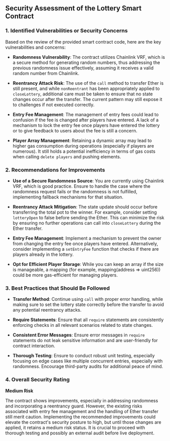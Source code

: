 ## Security Assessment of the Lottery Smart Contract

### 1. Identified Vulnerabilities or Security Concerns

Based on the review of the provided smart contract code, here are the key vulnerabilities and concerns:

- **Randomness Vulnerability**: The contract utilizes Chainlink VRF, which is a secure method for generating random numbers, thus addressing the previous randomness issue effectively, assuming it receives a valid random number from Chainlink.

- **Reentrancy Attack Risk**: The use of the `call` method to transfer Ether is still present, and while `nonReentrant` has been appropriately applied to `closeLottery`, additional care must be taken to ensure that no state changes occur after the transfer. The current pattern may still expose it to challenges if not executed correctly. 

- **Entry Fee Management**: The management of entry fees could lead to confusion if the fee is changed after players have entered. A lack of a mechanism to lock the entry fee once players have entered the lottery or to give feedback to users about the fee is still a concern.

- **Player Array Management**: Retaining a dynamic array may lead to higher gas consumption during operations (especially if players are numerous). It still holds a potential inefficiency in terms of gas costs when calling `delete players` and pushing elements. 

### 2. Recommendations for Improvements

- **Use of a Secure Randomness Source**: You are currently using Chainlink VRF, which is good practice. Ensure to handle the case where the randomness request fails or the randomness is not fulfilled, implementing fallback mechanisms for that situation.

- **Reentrancy Attack Mitigation**: The state update should occur before transferring the total pot to the winner. For example, consider setting `lotteryOpen` to false before sending the Ether. This can minimize the risk by ensuring no further operations can call into `closeLottery` during the Ether transfer.

- **Entry Fee Management**: Implement a mechanism to prevent the owner from changing the entry fee once players have entered. Alternatively, consider implementing a `setEntryFee` function that checks if there are players already in the lottery.

- **Opt for Efficient Player Storage**: While you can keep an array if the size is manageable, a mapping (for example, mapping(address => uint256)) could be more gas-efficient for managing players.

### 3. Best Practices that Should Be Followed

- **Transfer Method**: Continue using `call` with proper error handling, while making sure to set the lottery state correctly before the transfer to avoid any potential reentrancy attacks.

- **Require Statements**: Ensure that all `require` statements are consistently enforcing checks in all relevant scenarios related to state changes.

- **Consistent Error Messages**: Ensure error messages in `require` statements do not leak sensitive information and are user-friendly for contract interaction.

- **Thorough Testing**: Ensure to conduct robust unit testing, especially focusing on edge cases like multiple concurrent entries, especially with randomness. Encourage third-party audits for additional peace of mind.

### 4. Overall Security Rating

**Medium Risk**

The contract shows improvements, especially in addressing randomness and incorporating a reentrancy guard. However, the existing risks associated with entry fee management and the handling of Ether transfer still merit caution. Implementing the recommended improvements could elevate the contract's security posture to high, but until those changes are applied, it retains a medium risk status. It is crucial to proceed with thorough testing and possibly an external audit before live deployment.
